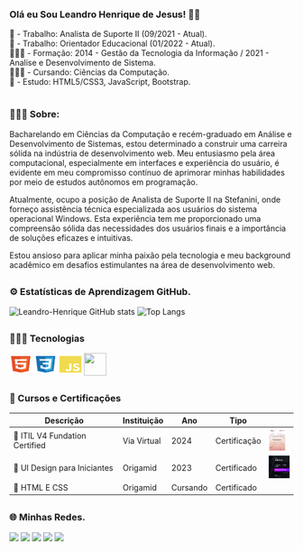 ### Olá eu Sou Leandro Henrique de Jesus! 👋🏽

<div>
💼 - Trabalho: Analista de Suporte II (09/2021 - Atual).<br>
💼 - Trabalho: Orientador Educacional (01/2022 - Atual).<br>
👨🏽‍🎓 - Formação: 2014 - Gestão da Tecnologia da Informação / 2021 - Analise e Desenvolvimento de Sistema.</br>
👨🏽‍🎓 - Cursando: Ciências da Computação.</br>
🎒 - Estudo: HTML5/CSS3, JavaScript, Bootstrap.
</div>

#

### 🧑🏽‍💻 Sobre:
<div>
<p>Bacharelando em Ciências da Computação e recém-graduado em Análise e Desenvolvimento de Sistemas, estou determinado a construir uma carreira sólida na indústria de desenvolvimento web. 
Meu entusiasmo pela área computacional, especialmente em interfaces e experiência do usuário, é evidente em meu compromisso contínuo de aprimorar minhas habilidades por meio de estudos autônomos em programação.</p>
<p>Atualmente, ocupo a posição de Analista de Suporte II na Stefanini, onde forneço assistência técnica especializada aos usuários do sistema operacional Windows.
Esta experiência tem me proporcionado uma compreensão sólida das necessidades dos usuários finais e a importância de soluções eficazes e intuitivas.</p>
Estou ansioso para aplicar minha paixão pela tecnologia e meu background acadêmico em desafios estimulantes na área de desenvolvimento web.
</div>

## 

### ⚙️ Estatísticas de Aprendizagem GitHub.

![Leandro-Henrique GitHub stats](https://github-readme-stats.vercel.app/api?username=LeandroHenriquedeJesus&show_icons=true&theme=dracula)
![Top Langs](https://github-readme-stats.vercel.app/api/top-langs/?username=LeandroHenriquedeJesus&layout=compact)

##

### 👨🏽‍💻 Tecnologias  

<div>
<img align="center" alt="" height="30" width="40" src="https://raw.githubusercontent.com/devicons/devicon/master/icons/html5/html5-original.svg">
<img align="center" alt="" height="30" width="40" src="https://raw.githubusercontent.com/devicons/devicon/master/icons/css3/css3-original.svg">
<img align="center" alt="" height="30" width="40" src="https://raw.githubusercontent.com/devicons/devicon/master/icons/javascript/javascript-plain.svg">
<img align="center" alt="" height="40" width="40" src="https://cdn.jsdelivr.net/gh/devicons/devicon/icons/bootstrap/bootstrap-original.svg">
</div>

##

### 📘 Cursos e Certificações

Descrição   | Instituição   | Ano | Tipo | |
--------- | --------- | ------ | ------ | ------
🏅 ITIL V4 Fundation Certified | Via Virtual | 2024 | Certificação | <img src="itil.png" height="40" width="30" alt="Itil"> |
🏅 UI Design para Iniciantes | Origamid | 2023 | Certificado | <img src="UI Design.png" height="40" width="40" alt="UI Design"> |
🏅 HTML E CSS | Origamid | Cursando | Certificado |

##

### 🌐 Minhas Redes.
<div>
<a href= "mailto:leandrohjesus@gmail.com" target="_blank"><img src="https://img.shields.io/badge/-Gmail-%23333?style=for-the-badge&logo=gmail&logoColor=white" target="_blank"></a>
<a href= "https://outlook.live.com" target="_blank"><img src="https://img.shields.io/badge/Microsoft_Outlook-0078D4?style=for-the-badge&logo=microsoft- outlook&logoColor=white"></a>
<a href="https://www.linkedin.com/in/leandrohjesus" target="_blank"><img src="https://img.shields.io/badge/-LinkedIn-%230077B5?style=for-the-badge&logo=linkedin&logoColor=white" target="_blank"></a>
<a href="https://www.facebook.com/leandrohenriquedejesus" target="_blank"><img src="https://img.shields.io/badge/Facebook-1877F2?style=for-the-badge&logo=facebook&logoColor=white"></a>
<a href="https://www.udemy.com/" target="_blank"><img src="https://img.shields.io/badge/Udemy-EC5252?style=for-the-badge&logo=Udemy&logoColor=white"></a>
</div>
